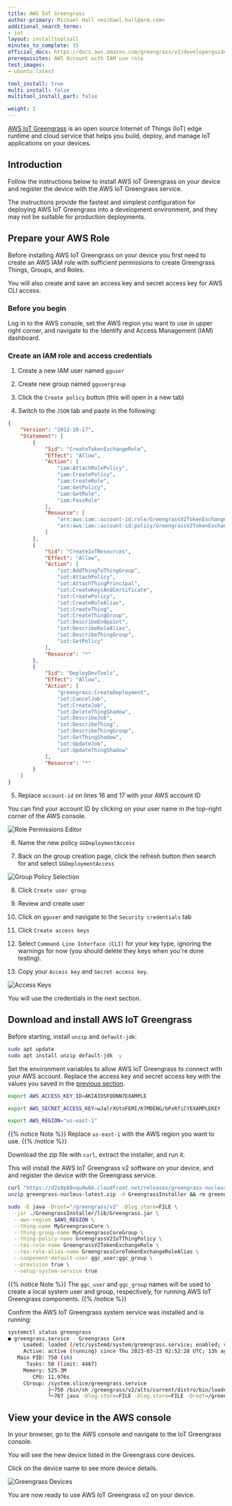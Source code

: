 ```yaml
---
title: AWS IoT Greengrass
author-primary: Michael Hall <michael.hall@arm.com>
additional_search_terms:
- iot
layout: installtoolsall
minutes_to_complete: 15
official_docs: https://docs.aws.amazon.com/greengrass/v2/developerguide/quick-installation.html
prerequisites: AWS Account with IAM use role
test_images:
- ubuntu:latest

tool_install: true
multi_install: false
multitool_install_part: false

weight: 1
---
```


[AWS IoT Greengrass](https://docs.aws.amazon.com/greengrass/v2/developerguide/what-is-iot-greengrass.html) is an open source Internet of Things (IoT) edge runtime and cloud service that helps you build, deploy, and manage IoT applications on your devices.

## Introduction

Follow the instructions below to install AWS IoT Greengrass on your device and register the device with the AWS IoT Greengrass service.

The instructions provide the fastest and simplest configuration for deploying AWS IoT Greengrass into a development environment, and they may not be suitable for production deployments.

## Prepare your AWS Role

Before installing AWS IoT Greengrass on your device you first need to create an AWS IAM role with sufficient permissions to create Greengrass Things, Groups, and Roles.

You will also create and save an access key and secret access key for AWS CLI access. 

### Before you begin

Log in to the AWS console, set the AWS region you want to use in upper right corner, and navigate to the Identify and Access Management (IAM) dashboard.


### Create an IAM role and access credentials

1. Create a new IAM user named `gguser`

2. Create new group named `ggusergroup`

3. Click the `Create policy` button (this will open in a new tab)

4. Switch to the `JSON` tab and paste in the following:

```json {line_numbers=true}
{
    "Version": "2012-10-17",
    "Statement": [
        {
            "Sid": "CreateTokenExchangeRole",
            "Effect": "Allow",
            "Action": [
                "iam:AttachRolePolicy",
                "iam:CreatePolicy",
                "iam:CreateRole",
                "iam:GetPolicy",
                "iam:GetRole",
                "iam:PassRole"
            ],
            "Resource": [
                "arn:aws:iam::account-id:role/GreengrassV2TokenExchangeRole",
                "arn:aws:iam::account-id:policy/GreengrassV2TokenExchangeRoleAccess"
            ]
        },
        {
            "Sid": "CreateIoTResources",
            "Effect": "Allow",
            "Action": [
                "iot:AddThingToThingGroup",
                "iot:AttachPolicy",
                "iot:AttachThingPrincipal",
                "iot:CreateKeysAndCertificate",
                "iot:CreatePolicy",
                "iot:CreateRoleAlias",
                "iot:CreateThing",
                "iot:CreateThingGroup",
                "iot:DescribeEndpoint",
                "iot:DescribeRoleAlias",
                "iot:DescribeThingGroup",
                "iot:GetPolicy"
            ],
            "Resource": "*"
        },
        {
            "Sid": "DeployDevTools",
            "Effect": "Allow",
            "Action": [
                "greengrass:CreateDeployment",
                "iot:CancelJob",
                "iot:CreateJob",
                "iot:DeleteThingShadow",
                "iot:DescribeJob",
                "iot:DescribeThing",
                "iot:DescribeThingGroup",
                "iot:GetThingShadow",
                "iot:UpdateJob",
                "iot:UpdateThingShadow"
            ],
            "Resource": "*"
        }
    ]
}
```

5. Replace  `account-id` on lines 16 and 17 with your AWS account ID

You can find your account ID by clicking on your user name in the top-right corner of the AWS console. 

![Role Permissions Editor](../_images/gg-role-permissions.png)

6. Name the new policy `GGDeploymentAccess`

7. Back on the group creation page, click the refresh button then search for and select `GGDeploymentAccess` 

![Group Policy Selection](../_images/gg-group-policy.png)

8. Click `Create user group`

9. Review and create user

10. Click on `gguser` and navigate to the `Security credentials` tab

11. Click `Create access keys`

12. Select `Command Line Interface (CLI)` for your key type, ignoring the warnings for now (you should delete they keys when you're done testing).

13. Copy your `Access key` and `Secret access key`. 

![Access Keys](../_images/gg-access-keys.png)

You will use the credentials in the next section. 

## Download and install AWS IoT Greengrass

Before starting, install `unzip` and `default-jdk`:

```bash { target="ubuntu:latest" }
sudo apt update
sudo apt install unzip default-jdk -y
```

Set the environment variables to allow AWS IoT Greengrass to connect with your AWS account. Replace the access key and secret access key with the values you saved in the [previous section](#prepare-your-aws-role).

```bash { target="ubuntu:latest" }
export AWS_ACCESS_KEY_ID=AKIAIOSFODNN7EXAMPLE
```
```bash { target="ubuntu:latest" }
export AWS_SECRET_ACCESS_KEY=wJalrXUtnFEMI/K7MDENG/bPxRfiCYEXAMPLEKEY
```
```bash { target="ubuntu:latest" }
export AWS_REGION="us-east-1"
```
{{% notice Note %}}
Replace `us-east-1` with the AWS region you want to use.
{{% /notice %}}

Download the zip file with `curl`, extract the installer, and run it.  

This will install the AWS IoT Greengrass v2 software on your device, and and register the device with the Greengrass service.

```bash { target="ubuntu:latest" }
curl "https://d2s8p88vqu9w66.cloudfront.net/releases/greengrass-nucleus-latest.zip" -o "greengrass-nucleus-latest.zip"
unzip greengrass-nucleus-latest.zip -d GreengrassInstaller && rm greengrass-nucleus-latest.zip

sudo -E java -Droot="/greengrass/v2" -Dlog.store=FILE \
  -jar ./GreengrassInstaller/lib/Greengrass.jar \
  --aws-region $AWS_REGION \
  --thing-name MyGreengrassCore \
  --thing-group-name MyGreengrassCoreGroup \
  --thing-policy-name GreengrassV2IoTThingPolicy \
  --tes-role-name GreengrassV2TokenExchangeRole \
  --tes-role-alias-name GreengrassCoreTokenExchangeRoleAlias \
  --component-default-user ggc_user:ggc_group \
  --provision true \
  --setup-system-service true

```

{{% notice Note %}}
The `ggc_user` and `ggc_group` names will be used to create a local system user and group, respectively, for running AWS IoT Greengrass components.
{{% /notice %}}

Confirm the AWS IoT Greengrass system service was installed and is running:

```bash { target="ubuntu:latest" command_line="user@localhost | 2-11"}
systemctl status greengrass
● greengrass.service - Greengrass Core
     Loaded: loaded (/etc/systemd/system/greengrass.service; enabled; vendor pr>
     Active: active (running) since Thu 2023-03-23 02:52:28 UTC; 13h ago
   Main PID: 750 (sh)
      Tasks: 50 (limit: 4467)
     Memory: 525.3M
        CPU: 11.976s
     CGroup: /system.slice/greengrass.service
             ├─750 /bin/sh /greengrass/v2/alts/current/distro/bin/loader
             └─767 java -Dlog.store=FILE -Dlog.store=FILE -Droot=/greengrass/v2>
```

## View your device in the AWS console

In your browser, go to the AWS console and navigate to the IoT Greengrass console. 

You will see the new device listed in the Greengrass core devices.

Click on the device name to see more device details. 

![Greengrass Devices](../_images/greengrass-devices.png)

You are now ready to use AWS IoT Greengrass v2 on your device. 